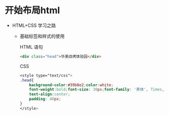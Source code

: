 # 开始布局html
- HTML+CSS 学习之路

  - 基础标签和样式的使用
    
    HTML 语句

    ```html
    <div class="head">华美烧烤体验园</div>
    ```

    CSS

    ``` css
    <style type="text/css">
    .head{
        background-color:#39b8e2;color:white;
        font-weight:bold;font-size: 30px;font-family: '黑体', Times, sans-serif;
        text-align:center;
        padding: 40px;
    }
    </style>
    ```

   
